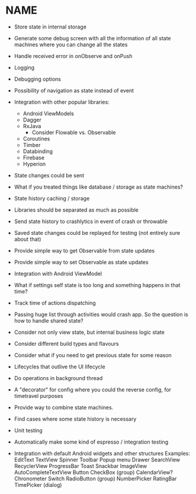 # NAME

- Store state in internal storage

- Generate some debug screen with all the information of
    all state machines where you can change all the states
    
- Handle received error in onObserve and onPush

- Logging

- Debugging options

- Possibility of navigation as state instead of event

- Integration with other popular libraries:
    - Android ViewModels
    - Dagger
    - RxJava
        - Consider Flowable vs. Observable
    - Coroutines
    - Timber
    - Databinding
    - Firebase
    - Hyperion

- State changes could be sent 

- What if you treated things like database / storage as state machines? 

- State history caching / storage

- Libraries should be separated as much as possible

- Send state history to crashlytics in event of crash or throwable

- Saved state changes could be replayed for testing (not entirely sure about that)

- Provide simple way to get Observable from state updates

- Provide simple way to set Observable as state updates

- Integration with Android ViewModel

- What if settings self state is too long and something happens in that time?

- Track time of actions dispatching

- Passing huge list through activities would crash app. So the question is how to handle shared state?

- Consider not only view state, but internal business logic state

- Consider different build types and flavours

- Consider what if you need to get previous state for some reason

- Lifecycles that outlive the UI lifecycle

- Do operations in background thread

- A "decorator" for config where you could the reverse config, for timetravel purposes

- Provide way to combine state machines.

- Find cases where some state history is necessary

- Unit testing 

- Automatically make some kind of espresso / integration testing 

- Integration with default Android widgets and other structures
    Examples:
    EditText
    TextView
    Spinner
    Toolbar
    Popup menu
    Drawer
    SearchView
    RecyclerView
    ProgressBar
    Toast
    Snackbar
    ImageView
    AutoCompleteTextView
    Button
    CheckBox (group)
    CalendarView?
    Chronometer
    Switch
    RadioButton (group)
    NumberPicker
    RatingBar
    TimePicker (dialog)